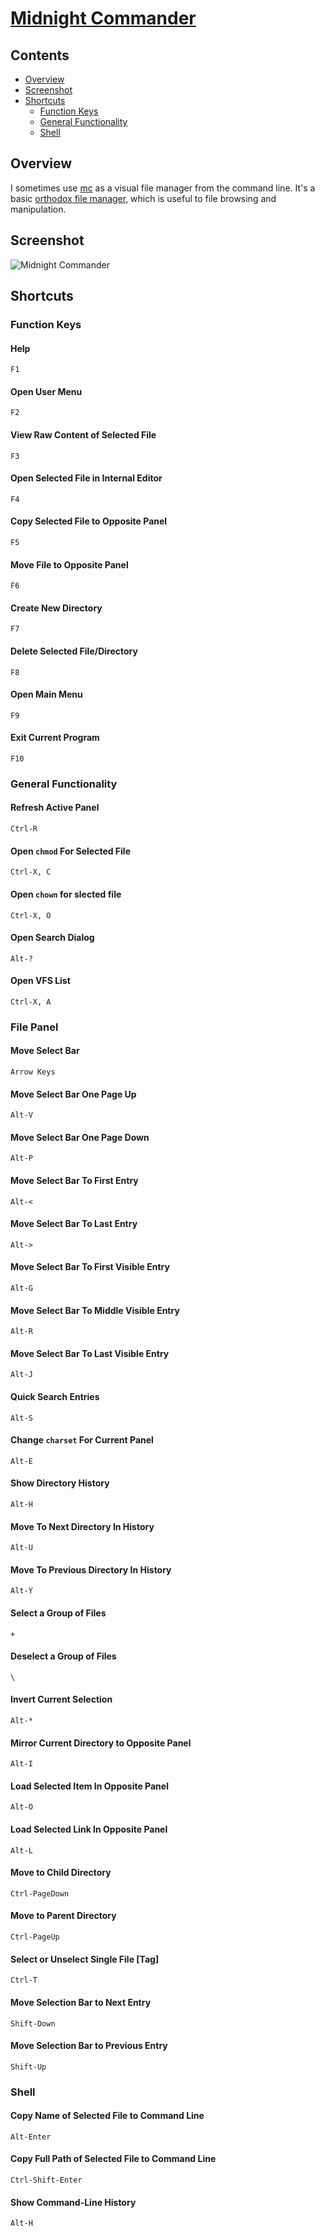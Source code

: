 # [Midnight Commander](https://midnight-commander.org/)

## Contents

- [Overview](#overview)
- [Screenshot](#screenshot)
- [Shortcuts](#shortcuts)
  - [Function Keys](#function-keys)
  - [General Functionality](#general-functionality)
  - [Shell](#shell)

## Overview

I sometimes use [mc](https://midnight-commander.org/) as a visual file manager from the command line. It's a basic [orthodox file manager](https://en.wikipedia.org/wiki/File_manager#Orthodox_file_managers), which is useful to file browsing and manipulation.

## Screenshot

![Midnight Commander](https://raw.githubusercontent.com/efournier92/Notes/master/Terminal/MidnightCommander/MidnightCommander.png)

## Shortcuts

### Function Keys

#### Help

`F1`

#### Open User Menu

`F2`

#### View Raw Content of Selected File

`F3`

#### Open Selected File in Internal Editor

`F4`

#### Copy Selected File to Opposite Panel

`F5`

#### Move File to Opposite Panel

`F6`

#### Create New Directory

`F7`

#### Delete Selected File/Directory

`F8`

#### Open Main Menu

`F9`

#### Exit Current Program

`F10`

### General Functionality

#### Refresh Active Panel

`Ctrl-R`

#### Open `chmod` For Selected File

`Ctrl-X, C`

#### Open `chown` for slected file

`Ctrl-X, O`

#### Open Search Dialog

`Alt-?`

#### Open VFS List

`Ctrl-X, A`

### File Panel

#### Move Select Bar

`Arrow Keys`

####  Move Select Bar One Page Up

`Alt-V`

####  Move Select Bar One Page Down

`Alt-P`

####  Move Select Bar To First Entry

`Alt-<`

####  Move Select Bar To Last Entry

`Alt->`

####  Move Select Bar To First Visible Entry

`Alt-G`

####  Move Select Bar To Middle Visible Entry

`Alt-R`

####  Move Select Bar To Last Visible Entry

`Alt-J`

####  Quick Search Entries

`Alt-S`

#### Change `charset` For Current Panel

`Alt-E`

#### Show Directory History

`Alt-H`

#### Move To Next Directory In History

`Alt-U`

#### Move To Previous Directory In History

`Alt-Y`

#### Select a Group of Files

`+`

#### Deselect a Group of Files

`\`

#### Invert Current Selection

`Alt-*`

#### Mirror Current Directory to Opposite Panel

`Alt-I`

#### Load Selected Item In Opposite Panel

`Alt-O`

#### Load Selected Link In Opposite Panel

`Alt-L`

#### Move to Child Directory

`Ctrl-PageDown`

#### Move to Parent Directory

`Ctrl-PageUp`

#### Select or Unselect Single File [Tag]

`Ctrl-T`

#### Move Selection Bar to Next Entry

`Shift-Down`

#### Move Selection Bar to Previous Entry

`Shift-Up`

### Shell

#### Copy Name of Selected File to Command Line

`Alt-Enter`

#### Copy Full Path of Selected File to Command Line

`Ctrl-Shift-Enter`

#### Show Command-Line History

`Alt-H`

